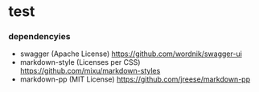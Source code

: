 test
============

### dependencyies

- swagger (Apache License) https://github.com/wordnik/swagger-ui
- markdown-style (Licenses per CSS) https://github.com/mixu/markdown-styles
- markdown-pp (MIT License) https://github.com/jreese/markdown-pp
